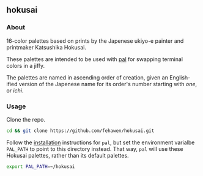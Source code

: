 ## hokusai

### About

16-color palettes based on prints by the Japenese ukiyo-e painter and printmaker Katsushika Hokusai.

These palettes are intended to be used with [pal](https://github.com/fehawen/pal) for swapping terminal colors in a jiffy.

The palettes are named in ascending order of creation, given an English-ified version of the Japenese name for its order's number starting with *one*, or *ichi*.

### Usage

Clone the repo.

```sh
cd && git clone https://github.com/fehawen/hokusai.git
```

Follow the [installation](https://github.com/fehawen/pal#install) instructions for `pal`, but set the environment varialbe `PAL_PATH` to point to this directory instead. That way, `pal` will use these Hokusai palettes, rather than its default palettes.

```sh
export PAL_PATH=~/hokusai
```
